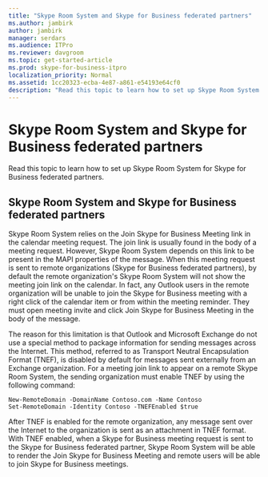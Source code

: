 ```yaml
---
title: "Skype Room System and Skype for Business federated partners"
ms.author: jambirk
author: jambirk
manager: serdars
ms.audience: ITPro
ms.reviewer: davgroom
ms.topic: get-started-article
ms.prod: skype-for-business-itpro
localization_priority: Normal
ms.assetid: 1cc20323-ecba-4e87-a861-e54193e64cf0
description: "Read this topic to learn how to set up Skype Room System for Skype for Business federated partners."
---
```


# Skype Room System and Skype for Business federated partners
 
Read this topic to learn how to set up Skype Room System for Skype for Business federated partners.
  
## Skype Room System and Skype for Business federated partners

Skype Room System relies on the Join Skype for Business Meeting link in the calendar meeting request. The join link is usually found in the body of a meeting request. However, Skype Room System depends on this link to be present in the MAPI properties of the message. When this meeting request is sent to remote organizations (Skype for Business federated partners), by default the remote organization's Skype Room System will not show the meeting join link on the calendar. In fact, any Outlook users in the remote organization will be unable to join the Skype for Business meeting with a right click of the calendar item or from within the meeting reminder. They must open meeting invite and click Join Skype for Business Meeting in the body of the message. 
  
The reason for this limitation is that Outlook and Microsoft Exchange do not use a special method to package information for sending messages across the Internet. This method, referred to as Transport Neutral Encapsulation Format (TNEF), is disabled by default for messages sent externally from an Exchange organization. For a meeting join link to appear on a remote Skype Room System, the sending organization must enable TNEF by using the following command:
  
```
New-RemoteDomain -DomainName Contoso.com -Name Contoso
Set-RemoteDomain -Identity Contoso -TNEFEnabled $true
```

After TNEF is enabled for the remote organization, any message sent over the Internet to the organization is sent as an attachment in TNEF format. With TNEF enabled, when a Skype for Business meeting request is sent to the Skype for Business federated partner, Skype Room System will be able to render the Join Skype for Business Meeting and remote users will be able to join Skype for Business meetings. 